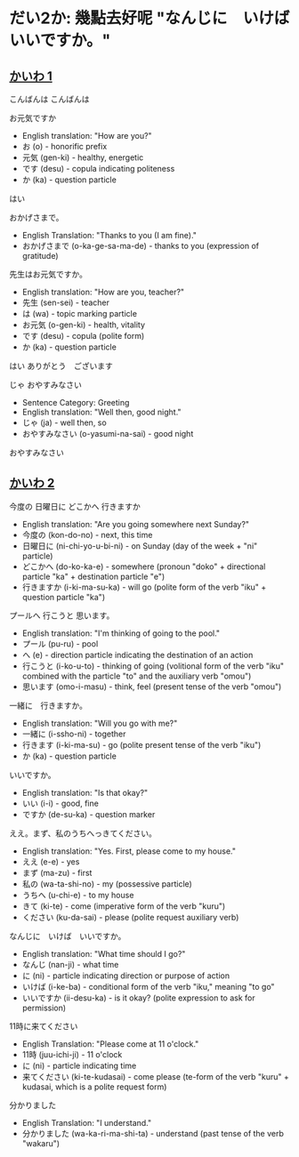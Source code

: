 
# だい2か: 幾點去好呢 "なんじに　いけば　いいですか。"

## [**かいわ 1**](https://youtu.be/7H1meOG52YY?t=54)

こんばんは こんばんは

お元気ですか

- English translation: "How are you?"
- お (o) - honorific prefix
- 元気 (gen-ki) - healthy, energetic
- です (desu) - copula indicating politeness
- か (ka) - question particle

はい

おかげさまで。

- English Translation: "Thanks to you (I am fine)."
- おかげさまで (o-ka-ge-sa-ma-de) - thanks to you (expression of gratitude)


先生はお元気ですか。　

- English translation: "How are you, teacher?"
- 先生 (sen-sei) - teacher
- は (wa) - topic marking particle
- お元気 (o-gen-ki) - health, vitality
- です (desu) - copula (polite form)
- か (ka) - question particle


はい ありがとう　ございます

じゃ おやすみなさい

- Sentence Category: Greeting
- English translation: "Well then, good night."
- じゃ (ja) - well then, so
- おやすみなさい (o-yasumi-na-sai) - good night

おやすみなさい

## [**かいわ 2**](https://youtu.be/7H1meOG52YY?t=71)

今度の 日曜日に どこかへ 行きますか

- English translation: "Are you going somewhere next Sunday?"
- 今度の (kon-do-no) - next, this time
- 日曜日に (ni-chi-yo-u-bi-ni) - on Sunday (day of the week + "ni" particle)
- どこかへ (do-ko-ka-e) - somewhere (pronoun "doko" + directional particle "ka" + destination particle "e")
- 行きますか (i-ki-ma-su-ka) - will go (polite form of the verb "iku" + question particle "ka")


プールへ 行こうと 思います。

- English translation: "I'm thinking of going to the pool."
- プール (pu-ru) - pool
- へ (e) - direction particle indicating the destination of an action
- 行こうと (i-ko-u-to) - thinking of going (volitional form of the verb "iku" combined with the particle "to" and the auxiliary verb "omou")
- 思います (omo-i-masu) - think, feel (present tense of the verb "omou")


一緒に　行きますか。

- English translation: "Will you go with me?"
- 一緒に (i-ssho-ni) - together
- 行きます (i-ki-ma-su) - go (polite present tense of the verb "iku")
- か (ka) - question particle


いいですか。

- English translation: "Is that okay?"
- いい (i-i) - good, fine
- ですか (de-su-ka) - question marker

ええ。まず、私のうちへっきてください。

- English translation: "Yes. First, please come to my house."
- ええ (e-e) - yes
- まず (ma-zu) - first
- 私の (wa-ta-shi-no) - my (possessive particle)
- うちへ (u-chi-e) - to my house
- きて (ki-te) - come (imperative form of the verb "kuru")
- ください (ku-da-sai) - please (polite request auxiliary verb)

なんじに　いけば　いいですか。

- English translation: "What time should I go?"
- なんじ (nan-ji) - what time
- に (ni) - particle indicating direction or purpose of action
- いけば (i-ke-ba) - conditional form of the verb "iku," meaning "to go"
- いいですか (ii-desu-ka) - is it okay? (polite expression to ask for permission)

11時に来てください

- English Translation: "Please come at 11 o'clock."
- 11時 (juu-ichi-ji) - 11 o'clock
- に (ni) - particle indicating time
- 来てください (ki-te-kudasai) - come please (te-form of the verb "kuru" + kudasai, which is a polite request form)

分かりました

- English Translation: "I understand."
- 分かりました (wa-ka-ri-ma-shi-ta) - understand (past tense of the verb "wakaru")